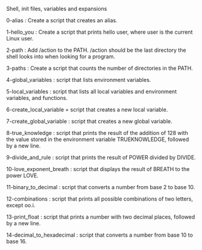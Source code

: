 Shell, init files, variables and expansions

0-alias : Create a script that creates an alias.

1-hello_you : Create a script that prints hello user, where user is the current Linux user.

2-path : Add /action to the PATH. /action should be the last directory the shell looks into when looking for a program.

3-paths : Create a script that counts the number of directories in the PATH.

4-global_variables : script that lists environment variables.

5-local_variables : script that lists all local variables and environment variables, and functions.

6-create_local_variable = script that creates a new local variable.

7-create_global_variable : script that creates a new global variable.

8-true_knowledge : script that prints the result of the addition of 128 with the value stored in the environment variable TRUEKNOWLEDGE, followed by a new line.

9-divide_and_rule : script that prints the result of POWER divided by DIVIDE.

10-love_exponent_breath : script that displays the result of BREATH to the power LOVE.

11-binary_to_decimal : script that converts a number from base 2 to base 10.

12-combinations : script that prints all possible combinations of two letters, except oo.i.

13-print_float : script that prints a number with two decimal places, followed by a new line.

14-decimal_to_hexadecimal : script that converts a number from base 10 to base 16.
